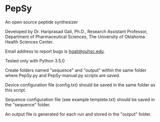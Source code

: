 # PepSy
An open source peptide synthesizer

Developed by Dr. Hariprasad Gali, Ph.D., Research Assistant Professor, Department of Pharmaceutical Sciences, The University of Oklahoma Health Sciences Center.

Email address to report bugs is hgali@ouhsc.edu.

Tested only with Python 3.5.0

Create folders named "sequence" and "output" within the same folder where PepSy.py and PepSy-manual.py scripts are saved.

Device configuration file (config.txt) should be saved in the same folder as this script.

Sequence configuration file (see example templete.txt) should be saved in the "sequence" folder.

An output file is generated for each run and stored in the "output" folder.
